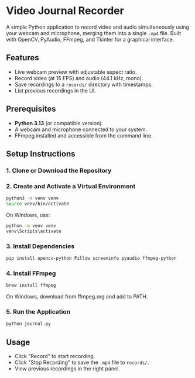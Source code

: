 # Video Journal Recorder

A simple Python application to record video and audio simultaneously using your webcam and microphone, merging them into a single `.mp4` file. Built with OpenCV, PyAudio, FFmpeg, and Tkinter for a graphical interface.

## Features
- Live webcam preview with adjustable aspect ratio.
- Record video (at 15 FPS) and audio (44.1 kHz, mono).
- Save recordings to a `records/` directory with timestamps.
- List previous recordings in the UI.

## Prerequisites
- **Python 3.13** (or compatible version).
- A webcam and microphone connected to your system.
- FFmpeg installed and accessible from the command line.

## Setup Instructions

### 1. Clone or Download the Repository

### 2. Create and Activate a Virtual Environment
```bash
python3 -m venv venv
source venv/bin/activate
```
On Windows, use:
```bash
python -m venv venv
venv\Scripts\activate
```
### 3. Install Dependencies
```bash
pip install opencv-python Pillow screeninfo pyaudio ffmpeg-python
```
### 4. Install FFmpeg
```bash
brew install ffmpeg
```
On Windows, download from ffmpeg.org and add to PATH.
### 5. Run the Application
```bash
python journal.py
```

## Usage
- Click "Record" to start recording.
- Click "Stop Recording" to save the `.mp4` file to `records/`.
- View previous recordings in the right panel.